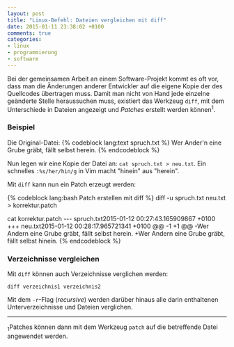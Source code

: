 ```yaml
---
layout: post
title: "Linux-Befehl: Dateien vergleichen mit diff"
date: 2015-01-11 23:38:02 +0100
comments: true
categories: 
- linux
- programmierung
- software
---
```

Bei der gemeinsamen Arbeit an einem Software-Projekt kommt es oft vor, dass man die Änderungen anderer Entwickler auf die eigene Kopie der des Quellcodes übertragen muss. Damit man nicht von Hand jede einzelne geänderte Stelle heraussuchen muss, existiert das Werkzeug `diff`, mit dem Unterschiede in Dateien angezeigt und *Patches* erstellt werden können<sup>1</sup>.

### Beispiel
Die Original-Datei:
{% codeblock lang:text spruch.txt %}
Wer Ander'n eine Grube gräbt, fällt selbst herein.
{% endcodeblock %}

Nun legen wir eine Kopie der Datei an: ```cat spruch.txt > neu.txt```.
Ein schnelles ```:%s/her/hin/g``` in Vim macht "hinein" aus "herein".

Mit ```diff``` kann nun ein Patch erzeugt werden:

{% codeblock lang:bash Patch erstellen mit diff %}
diff -u spruch.txt neu.txt > korrektur.patch

cat korrektur.patch
--- spruch.txt2015-01-12 00:27:43.165909867 +0100
+++ neu.txt2015-01-12 00:28:17.965721341 +0100
@@ -1 +1 @@
-Wer Andern eine Grube gräbt, fällt selbst herein.
+Wer Andern eine Grube gräbt, fällt selbst hinein.
{% endcodeblock %}

### Verzeichnisse vergleichen
Mit ```diff``` können auch Verzeichnisse verglichen werden:
```
diff verzeichnis1 verzeichnis2
```

Mit dem ```-r```-Flag (*recursive*) werden darüber hinaus alle darin enthaltenen Unterverzeichnisse und Dateien verglichen.


-----
<sub>1</sub>Patches können dann mit dem Werkzeug `patch` auf die betreffende Datei angewendet werden.
